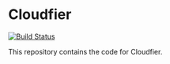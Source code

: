 Cloudfier
=========

[![Build Status](https://textuml.ci.cloudbees.com/buildStatus/icon?job=kirra-tests)](https://textuml.ci.cloudbees.com/job/kirra-tests/)

This repository contains the code for Cloudfier.
